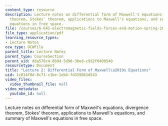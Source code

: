 ```yaml
---
content_type: resource
description: Lecture notes on differential form of Maxwell's equations, divergence
  theorem, Stokes' theorem, applications to Maxwell's equations, and summary of Maxwell's
  equations in free space.
file: /courses/6-641-electromagnetic-fields-forces-and-motion-spring-2009/1c014f0d8c71c1be1eb4fd3198b1d543_MIT6_641s09_lec02.pdf
file_type: application/pdf
learning_resource_types:
- Lecture Notes
ocw_type: OCWFile
parent_title: Lecture Notes
parent_type: CourseSection
parent_uid: dda578c4-8b9d-5d90-3bed-c932f0409540
resourcetype: Document
title: "Lecture 2: Differential Form of Maxwell\u2019s Equations"
uid: 1c014f0d-8c71-c1be-1eb4-fd3198b1d543
video_files:
  video_thumbnail_file: null
video_metadata:
  youtube_id: null
---
```

Lecture notes on differential form of Maxwell's equations, divergence theorem, Stokes' theorem, applications to Maxwell's equations, and summary of Maxwell's equations in free space.

